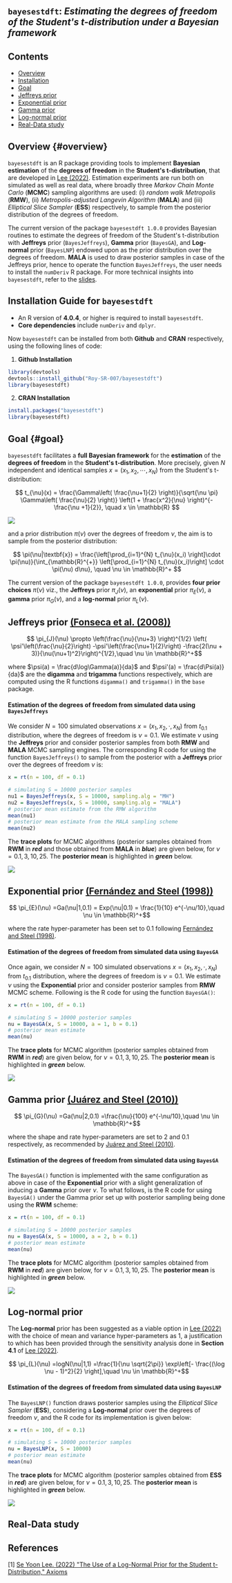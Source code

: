 ## **`bayesestdft`**: *Estimating the degrees of freedom of the Student's t-distribution under a Bayesian framework*

## Contents

-   [Overview](#overview)
-   [Installation](#installation)
-   [Goal](#goal)
-   [Jeffreys prior](#jeffreys-prior)
-   [Exponential prior](#exponential-prior)
-   [Gamma prior](#gamma-prior)
-   [Log-normal prior](#log-normal-prior)
-   [Real-Data study](#real-data-study)

## Overview {#overview}

`bayesestdft` is an R package providing tools to implement **Bayesian estimation** of the **degrees of freedom** in the **Student's t-distribution**, that are developed in [Lee (2022)](https://doi.org/10.3390/axioms11090462). Estimation experiments are run both on simulated as well as real data, where broadly three *Markov Chain Monte Carlo* (**MCMC**) sampling algorithms are used: (i) *random walk Metropolis* (**RMW**), (ii) *Metropolis-adjusted Langevin Algorithm* (**MALA**) and (iii) *Elliptical Slice Sampler* (**ESS**) respectively, to sample from the posterior distribution of the degrees of freedom.

The current version of the package `bayesestdft 1.0.0` provides Bayesian routines to estimate the degrees of freedom of the Student's t-distribution with **Jeffreys** prior (`BayesJeffreys`), **Gamma** prior (`BayesGA`), and **Log-normal** prior (`BayesLNP`) endowed upon as the prior distribution over the degrees of freedom. **MALA** is used to draw posterior samples in case of the Jeffreys prior, hence to operate the function `BayesJeffreys`, the user needs to install the `numDeriv` R package. For more technical insights into `bayesestdft`, refer to the [slides](https://github.com/yain22/bayesestdft/blob/master/doc/Explaining%20R%20Package%20bayesestdft.pdf).

## Installation Guide for `bayesestdft`

-   An R version of **4.0.4**, or higher is required to install `bayesestdft`.
-   **Core dependencies** include `numDeriv` and `dplyr`.

Now `bayesestdft` can be installed from both **Github** and **CRAN** respectively, using the following lines of code:

1.  **Github Installation**

``` r
library(devtools)
devtools::install_github("Roy-SR-007/bayesestdft")
library(bayesestdft)
```

2.  **CRAN Installation**

``` r
install.packages("bayesestdft")
library(bayesestdft)
```

## Goal {#goal}

`bayesestdft` facilitates a **full Bayesian framework** for the **estimation** of the **degrees of freedom** in the **Student's t-distribution**. More precisely, given $N$ independent and identical samples $x = (x_1,x_2, \cdots, x_N)$ from the Student's t-distribution:

$$ 
t_{\nu}(x) = \frac{\Gamma\left( \frac{\nu+1}{2} \right)}{\sqrt{\nu \pi} \Gamma\left( \frac{\nu}{2} \right)} \left(1 + \frac{x^2}{\nu} \right)^{-\frac{\nu +1}{2}}, \quad x \in \mathbb{R}
$$

<img src="man/figures/1.png" style="display: block; margin: auto;"/>

and a prior distribution $\pi(\nu)$ over the degrees of freedom $\nu$, the aim is to sample from the posterior distribution:

$$
\pi(\nu|\textbf{x}) = \frac{\left[\prod_{i=1}^{N} t_{\nu}(x_i) \right]\cdot \pi(\nu)}{\int_{\mathbb{R}^{+}} \left[\prod_{i=1}^{N} t_{\nu}(x_i)\right] \cdot \pi(\nu) d\nu}, \quad \nu \in \mathbb{R}^+
$$

The current version of the package `bayesestdft 1.0.0`, provides **four prior choices** $\pi(\nu)$ viz., the **Jeffreys** prior $\pi_J(\nu)$, an **exponential** prior $\pi_E(\nu)$, a **gamma** prior $\pi_G(\nu)$, and a **log-normal** prior $\pi_L(\nu)$.

## Jeffreys prior [(Fonseca et al. (2008))](https://academic.oup.com/biomet/article-abstract/95/2/325/230123)

$$ \pi_{J}(\nu) \propto \left(\frac{\nu}{\nu+3} \right)^{1/2} \left( \psi'\left(\frac{\nu}{2}\right) -\psi'\left(\frac{\nu+1}{2}\right) -\frac{2(\nu + 3)}{\nu(\nu+1)^2}\right)^{1/2},\quad \nu \in \mathbb{R}^+$$

where $\psi(a) = \frac{d\log\Gamma(a)}{da}$ and $\psi'(a) = \frac{d\Psi(a)}{da}$ are the **digamma** and **trigamma** functions respectively, which are computed using the R functions `digamma()` and `trigamma()` in the `base` package.

#### Estimation of the degrees of freedom from simulated data using `BayesJeffreys`

We consider $N=100$ simulated observations $x = (x_1, x_2, \cdot, x_N)$ from $t_{0.1}$ distribution, where the degrees of freedom is $\nu = 0.1$. We estimate $\nu$ using the **Jeffreys** prior and consider posterior samples from both **RMW** and **MALA** MCMC sampling engines. The corresponding R code for using the function `BayesJeffreys()` to sample from the posterior with a **Jeffreys** prior over the degrees of freedom $\nu$ is:

``` r
x = rt(n = 100, df = 0.1)

# simulating S = 10000 posterior samples
nu1 = BayesJeffreys(x, S = 10000, sampling.alg = "MH")
nu2 = BayesJeffreys(x, S = 10000, sampling.alg = "MALA")
# posterior mean estimate from the RMW algorithm
mean(nu1)
# posterior mean estimate from the MALA sampling scheme
mean(nu2)
```

The **trace plots** for MCMC algorithms (posterior samples obtained from **RWM** in ***red*** and those obtained from **MALA** in ***blue***) are given below, for $\nu = 0.1, 3, 10, 25$. The **posterior mean** is highlighted in ***green*** below.

<img src="man/figures/2.png" style="display: block; margin: auto;"/>

## Exponential prior [(Fernández and Steel (1998))](https://doi.org/10.1080/01621459.1998.10474117)

$$ \pi_{E}(\nu) =Ga(\nu|1,0.1) = Exp(\nu|0.1) = \frac{1}{10} e^{-\nu/10},\quad \nu \in \mathbb{R}^+$$

where the rate hyper-parameter has been set to $0.1$ following [Fernández and Steel (1998)](https://doi.org/10.1080/01621459.1998.10474117).

#### Estimation of the degrees of freedom from simulated data using `BayesGA`

Once again, we consider $N=100$ simulated observations $x = (x_1, x_2, \cdot, x_N)$ from $t_{0.1}$ distribution, where the degrees of freedom is $\nu = 0.1$. We estimate $\nu$ using the **Exponential** prior and consider posterior samples from **RMW** MCMC scheme. Following is the R code for using the function `BayesGA()`:

``` r
x = rt(n = 100, df = 0.1)

# simulating S = 10000 posterior samples
nu = BayesGA(x, S = 10000, a = 1, b = 0.1)
# posterior mean estimate
mean(nu)
```

The **trace plots** for MCMC algorithm (posterior samples obtained from **RWM** in ***red***) are given below, for $\nu = 0.1, 3, 10, 25$. The **posterior mean** is highlighted in ***green*** below.

<img src="man/figures/3.png" style="display: block; margin: auto;"/>

## Gamma prior [(Juárez and Steel (2010))](https://doi.org/10.1198/jbes.2009.07145)

$$ \pi_{G}(\nu) =Ga(\nu|2,0.1) =\frac{\nu}{100} e^{-\nu/10},\quad \nu \in \mathbb{R}^+$$

where the shape and rate hyper-parameters are set to $2$ and $0.1$ respectively, as recommended by [Juárez and Steel (2010)](https://doi.org/10.1198/jbes.2009.07145).

#### Estimation of the degrees of freedom from simulated data using `BayesGA`

The `BayesGA()` function is implemented with the same configuration as above in case of the **Exponential** prior with a slight generalization of inducing a **Gamma** prior over $\nu$. To what follows, is the R code for using `BayesGA()` under the Gamma prior set up with posterior sampling being done using the **RWM** scheme:

``` r
x = rt(n = 100, df = 0.1)

# simulating S = 10000 posterior samples
nu = BayesGA(x, S = 10000, a = 2, b = 0.1)
# posterior mean estimate
mean(nu)
```

The **trace plots** for MCMC algorithm (posterior samples obtained from **RWM** in ***red***) are given below, for $\nu = 0.1, 3, 10, 25$. The **posterior mean** is highlighted in ***green*** below.

<img src="man/figures/4.png" style="display: block; margin: auto;"/>

## Log-normal prior

The **Log-normal** prior has been suggested as a viable option in [Lee (2022)](https://doi.org/10.3390/axioms11090462) with the choice of mean and variance hyper-parameters as $1$, a justification to which has been provided through the sensitivity analysis done in **Section 4.1** of [Lee (2022)](https://doi.org/10.3390/axioms11090462).

$$ \pi_{L}(\nu) =logN(\nu|1,1) =\frac{1}{\nu \sqrt{2\pi}} \exp\left[- \frac{(\log \nu - 1)^2}{2} \right],\quad \nu \in \mathbb{R}^+$$

#### Estimation of the degrees of freedom from simulated data using `BayesLNP`

The `BayesLNP()` function draws posterior samples using the *Elliptical Slice Sampler* (**ESS**), considering a **Log-normal** prior over the degrees of freedom $\nu$, and the R code for its implementation is given below:

``` r
x = rt(n = 100, df = 0.1)

# simulating S = 10000 posterior samples
nu = BayesLNP(x, S = 10000)
# posterior mean estimate
mean(nu)
```

The **trace plots** for MCMC algorithm (posterior samples obtained from **ESS** in ***red***) are given below, for $\nu = 0.1, 3, 10, 25$. The **posterior mean** is highlighted in ***green*** below.

<img src="man/figures/5.png" style="display: block; margin: auto;"/>

## Real-Data study

## References

[1] [Se Yoon Lee. (2022) "The Use of a Log-Normal Prior for the Student t-Distribution," Axioms](https://www.mdpi.com/2075-1680/11/9/462)
